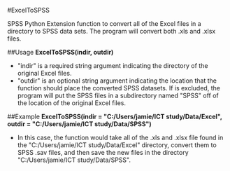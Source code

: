 #ExcelToSPSS

SPSS Python Extension function to convert all of the Excel files in a directory to SPSS data sets. The program will convert both .xls and .xlsx files.

##Usage
**ExcelToSPSS(indir, outdir)**
* "indir" is a required string argument indicating the directory of the original Excel files.
* "outdir" is an optional string argument indicating the location that the function should place the converted SPSS datasets. If is excluded, the program will put the SPSS files in a subdirectory named "SPSS" off of the location of the original Excel files.

##Example
**ExcelToSPSS(indir = "C:/Users/jamie/ICT study/Data/Excel",
outdir = "C:/Users/jamie/ICT study/Data/SPSS")**
* In this case, the function would take all of the .xls and .xlsx file found in the "C:/Users/jamie/ICT study/Data/Excel" directory, convert them to SPSS .sav files, and then save the new files in the directory "C:/Users/jamie/ICT study/Data/SPSS".
